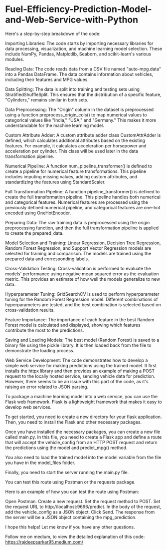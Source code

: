 # Fuel-Efficiency-Prediction-Model-and-Web-Service-with-Python

Here's a step-by-step breakdown of the code:

Importing Libraries: The code starts by importing necessary libraries for data processing, visualization, and machine learning model selection. These include NumPy, Pandas, Matplotlib, Seaborn, and scikit-learn's various modules.

Reading Data: The code reads data from a CSV file named "auto-mpg.data" into a Pandas DataFrame. The data contains information about vehicles, including their features and MPG values.

Data Splitting: The data is split into training and testing sets using StratifiedShuffleSplit. This ensures that the distribution of a specific feature, "Cylinders," remains similar in both sets.

Data Preprocessing: The "Origin" column in the dataset is preprocessed using a function preprocess_origin_cols() to map numerical values to categorical values like "India," "USA," and "Germany." This makes it more understandable for the machine learning model.

Custom Attribute Adder: A custom attribute adder class CustomAttrAdder is defined, which calculates additional attributes based on the existing features. For example, it calculates acceleration per horsepower and acceleration per cylinder. This class will be used later in the data transformation pipeline.

Numerical Pipeline: A function num_pipeline_transformer() is defined to create a pipeline for numerical feature transformations. This pipeline includes imputing missing values, adding custom attributes, and standardizing the features using StandardScaler.

Full Transformation Pipeline: A function pipeline_transformer() is defined to create the full transformation pipeline. This pipeline handles both numerical and categorical features. Numerical features are processed using the previously defined numerical pipeline, and categorical features are one-hot encoded using OneHotEncoder.

Preparing Data: The raw training data is preprocessed using the origin preprocessing function, and then the full transformation pipeline is applied to create the prepared_data.

Model Selection and Training: Linear Regression, Decision Tree Regression, Random Forest Regression, and Support Vector Regression models are selected for training and comparison. The models are trained using the prepared data and corresponding labels.

Cross-Validation Testing: Cross-validation is performed to evaluate the models' performance using negative mean squared error as the evaluation metric. This provides an estimate of how well the models generalize to new data.

Hyperparameter Tuning: GridSearchCV is used to perform hyperparameter tuning for the Random Forest Regression model. Different combinations of hyperparameters are tested, and the best combination is selected based on cross-validation results.

Feature Importance: The importance of each feature in the best Random Forest model is calculated and displayed, showing which features contribute the most to the predictions.

Saving and Loading Models: The best model (Random Forest) is saved to a binary file using the pickle library. It is then loaded back from the file to demonstrate the loading process.

Web Service Development: The code demonstrates how to develop a simple web service for making predictions using the trained model. It first installs the httpx library and then provides an example of making a POST request to the locally hosted service, sending vehicle data for prediction. However, there seems to be an issue with this part of the code, as it's raising an error related to JSON parsing. 

To package a machine learning model into a web service, you can use the Flask web framework. Flask is a lightweight framework that makes it easy to develop web services.

To get started, you need to create a new directory for your flask application. Then, you need to install the Flask and other necessary packages.

Once you have installed the necessary packages, you can create a new file called main.py. In this file, you need to create a Flask app and define a route that will accept the vehicle_config from an HTTP POST request and return the predictions using the model and predict_mpg() method.

You also need to load the trained model into the model variable from the file you have in the model_files folder.

Finally, you need to start the server running the main.py file.

You can test this route using Postman or the requests package.

Here is an example of how you can test the route using Postman:

Open Postman.
Create a new request.
Set the request method to POST.
Set the request URL to http://localhost:9696/predict.
In the body of the request, add the vehicle_config as a JSON object.
Click Send.
The response from the server will be a JSON object containing the mpg_prediction.

I hope this helps! Let me know if you have any other questions. 

Follow me on medium, to view the detailed explanation of this code: https://rajdeepsarkar95.medium.com/
